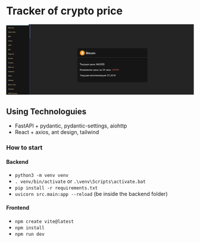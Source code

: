 
#  Tracker of crypto price 
![app.png](frontend/app.png)


## Using Technologuies 
- FastAPI + pydantic, pydantic-settings, aiohttp
- React + axios, ant design, tailwind

### How to start 
#### Backend
- `python3 -m venv venv`
- `. venv/bin/activate` or `.\venv\Scripts\activate.bat`
- `pip install -r requirements.txt`
- `uvicorn src.main:app --reload` (be inside the backend folder)

#### Frontend
- `npm create vite@latest`
- `npm install`
- `npm run dev`
